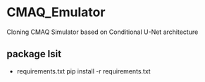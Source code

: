 # CMAQ_Emulator
Cloning CMAQ Simulator based on Conditional U-Net architecture

## package lsit
- requirements.txt
  pip install -r requirements.txt

